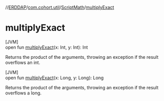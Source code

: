 //[ERDDAP](../../../index.md)/[com.cohort.util](../index.md)/[ScriptMath](index.md)/[multiplyExact](multiply-exact.md)

# multiplyExact

[JVM]\
open fun [multiplyExact](multiply-exact.md)(x: Int, y: Int): Int

Returns the product of the arguments, throwing an exception if the result overflows an int.

[JVM]\
open fun [multiplyExact](multiply-exact.md)(x: Long, y: Long): Long

Returns the product of the arguments, throwing an exception if the result overflows a long.